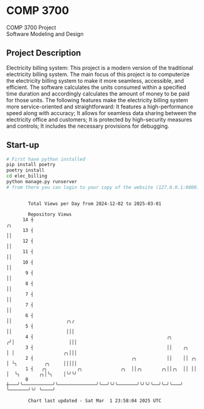 # COMP 3700
COMP 3700 Project  
Software Modeling and Design
## Project Description
Electricity billing system: This project is a modern version of the traditional electricity billing system. The main focus of this project is to computerize the electricity billing system to make it more seamless, accessible, and efficient. The software calculates the units consumed within a specified time duration and accordingly calculates the amount of money to be paid for those units. The following features make the electricity billing system more service-oriented and straightforward: It features a high-performance speed along with accuracy; It allows for seamless data sharing between the electricity office and customers; It is protected by high-security measures and controls; It includes the necessary provisions for debugging.

## Start-up
```bash
# First have python installed
pip install poetry
poetry install
cd elec_billing
python manage.py runserver
# from there you can login to your copy of the website (127.0.0.1:8000), default creds are admin/admin
```

```

        Total Views per Day from 2024-12-02 to 2025-03-01

        Repository Views
      14 ┼                                                                ╭╮
      13 ┤                                                                ││
      12 ┤                                                                ││
      11 ┤                                                                ││
      10 ┤                                                                ││
       9 ┤                                                                ││
       8 ┤                                                                ││
       7 ┤                                                                ││
       7 ┤                                                                ││
       6 ┤                                                                ││                    ╭╮╭
       5 ┤                                                                ││                    │││
       4 ┤                                                 ╭╮            ╭╯│                    │││
       3 ┤                                                 ││    ╭╮      │ │                  ╭╮│││
       2 ┤                                    ╭╮           ││    ││ ╭╮   │ ╰╮          ╭╮     │││││
       1 ┤   ╭╮           ╭╮              ╭╮  ││╭╮       ╭╮││╭╮  ││ ││   │  ╰╮       ╭╮│╰╮    │╰╯╰╯
       0 ┼───╯╰───────────╯╰──────────────╯╰──╯╰╯╰───────╯╰╯╰╯╰──╯╰─╯╰───╯   ╰───────╯╰╯ ╰────╯

        Chart last updated - Sat Mar  1 23:58:04 2025 UTC
        
```
